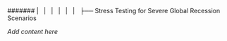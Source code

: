 ####### |   |   |   |   |   |   ├── Stress Testing for Severe Global Recession Scenarios

*Add content here*